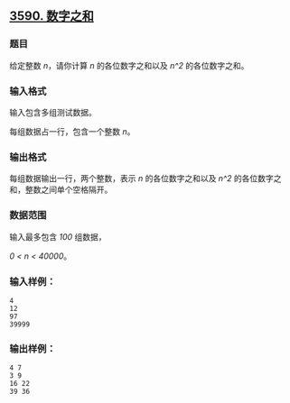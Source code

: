 ## [3590. 数字之和](https://www.acwing.com/problem/content/3593/)

### 题目

给定整数 *n*，请你计算 *n* 的各位数字之和以及 *n^2* 的各位数字之和。

### 输入格式

输入包含多组测试数据。

每组数据占一行，包含一个整数 *n*。

### 输出格式

每组数据输出一行，两个整数，表示 *n* 的各位数字之和以及 *n^2* 的各位数字之和，整数之间单个空格隔开。

### 数据范围

输入最多包含 *100* 组数据，

*0 < n < 40000*。

### 输入样例：

```
4
12
97
39999
```

### 输出样例：

```
4 7
3 9
16 22
39 36
```
